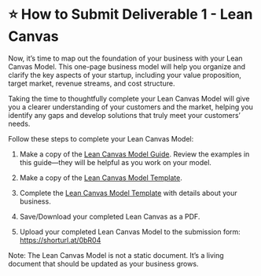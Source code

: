 # ⭐ How to Submit Deliverable 1 - Lean Canvas

Now, it’s time to map out the foundation of your business with your Lean Canvas Model. This one-page business model will help you organize and clarify the key aspects of your startup, including your value proposition, target market, revenue streams, and cost structure.

Taking the time to thoughtfully complete your Lean Canvas Model will give you a clearer understanding of your customers and the market, helping you identify any gaps and develop solutions that truly meet your customers’ needs.

Follow these steps to complete your Lean Canvas Model:

1. Make a copy of the [Lean Canvas Model Guide](https://docs.google.com/presentation/d/1T6JaUVohf6q5LoLj7IRXuCpWBnhGSmYj8_0gWYP0DhU/copy). Review the examples in this guide—they will be helpful as you work on your model.

2. Make a copy of the [Lean Canvas Model Template](https://docs.google.com/presentation/d/1s5BfhwRLZx87LvOA8Gx9XEkREHbADI07Hwv9W3XmxYM/copy).

3. Complete the [Lean Canvas Model Template](https://docs.google.com/presentation/d/1s5BfhwRLZx87LvOA8Gx9XEkREHbADI07Hwv9W3XmxYM/copy) with details about your business.

4. Save/Download your completed Lean Canvas as a PDF.

5. Upload your completed Lean Canvas Model to the submission form: https://shorturl.at/0bR04


Note: The Lean Canvas Model is not a static document. It’s a living document that should be updated as your business grows.